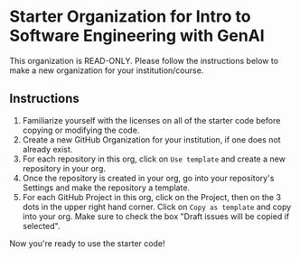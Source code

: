 # Starter Organization for Intro to Software Engineering with GenAI

This organization is READ-ONLY. Please follow the instructions below to make a new organization for your institution/course.

## Instructions

1. Familiarize yourself with the licenses on all of the starter code before copying or modifying the code.
2. Create a new GitHub Organization for your institution, if one does not already exist.
3. For each repository in this org, click on `Use template` and create a new repository in your org.
4. Once the repository is created in your org, go into your repository's Settings and make the repository a template.
5. For each GitHub Project in this org, click on the Project, then on the 3 dots in the upper right hand corner. Click on `Copy as template` and copy into your org. Make sure to check the box "Draft issues will be copied if selected".

Now you're ready to use the starter code!
